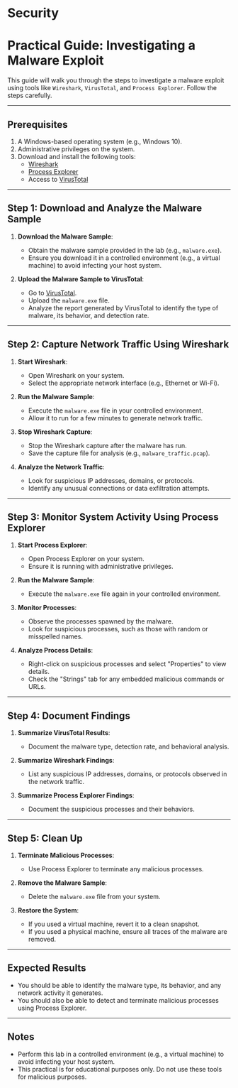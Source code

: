 # Security

# Practical Guide: Investigating a Malware Exploit

This guide will walk you through the steps to investigate a malware exploit using tools like `Wireshark`, `VirusTotal`, and `Process Explorer`. Follow the steps carefully.

---

## Prerequisites
1. A Windows-based operating system (e.g., Windows 10).
2. Administrative privileges on the system.
3. Download and install the following tools:
   - [Wireshark](https://www.wireshark.org/download.html)
   - [Process Explorer](https://learn.microsoft.com/en-us/sysinternals/downloads/process-explorer)
   - Access to [VirusTotal](https://www.virustotal.com/)

---

## Step 1: Download and Analyze the Malware Sample
1. **Download the Malware Sample**:
   - Obtain the malware sample provided in the lab (e.g., `malware.exe`).
   - Ensure you download it in a controlled environment (e.g., a virtual machine) to avoid infecting your host system.

2. **Upload the Malware Sample to VirusTotal**:
   - Go to [VirusTotal](https://www.virustotal.com/).
   - Upload the `malware.exe` file.
   - Analyze the report generated by VirusTotal to identify the type of malware, its behavior, and detection rate.

---

## Step 2: Capture Network Traffic Using Wireshark
1. **Start Wireshark**:
   - Open Wireshark on your system.
   - Select the appropriate network interface (e.g., Ethernet or Wi-Fi).

2. **Run the Malware Sample**:
   - Execute the `malware.exe` file in your controlled environment.
   - Allow it to run for a few minutes to generate network traffic.

3. **Stop Wireshark Capture**:
   - Stop the Wireshark capture after the malware has run.
   - Save the capture file for analysis (e.g., `malware_traffic.pcap`).

4. **Analyze the Network Traffic**:
   - Look for suspicious IP addresses, domains, or protocols.
   - Identify any unusual connections or data exfiltration attempts.

---

## Step 3: Monitor System Activity Using Process Explorer
1. **Start Process Explorer**:
   - Open Process Explorer on your system.
   - Ensure it is running with administrative privileges.

2. **Run the Malware Sample**:
   - Execute the `malware.exe` file again in your controlled environment.

3. **Monitor Processes**:
   - Observe the processes spawned by the malware.
   - Look for suspicious processes, such as those with random or misspelled names.

4. **Analyze Process Details**:
   - Right-click on suspicious processes and select "Properties" to view details.
   - Check the "Strings" tab for any embedded malicious commands or URLs.

---

## Step 4: Document Findings
1. **Summarize VirusTotal Results**:
   - Document the malware type, detection rate, and behavioral analysis.

2. **Summarize Wireshark Findings**:
   - List any suspicious IP addresses, domains, or protocols observed in the network traffic.

3. **Summarize Process Explorer Findings**:
   - Document the suspicious processes and their behaviors.

---

## Step 5: Clean Up
1. **Terminate Malicious Processes**:
   - Use Process Explorer to terminate any malicious processes.

2. **Remove the Malware Sample**:
   - Delete the `malware.exe` file from your system.

3. **Restore the System**:
   - If you used a virtual machine, revert it to a clean snapshot.
   - If you used a physical machine, ensure all traces of the malware are removed.

---

## Expected Results
- You should be able to identify the malware type, its behavior, and any network activity it generates.
- You should also be able to detect and terminate malicious processes using Process Explorer.

---

## Notes
- Perform this lab in a controlled environment (e.g., a virtual machine) to avoid infecting your host system.
- This practical is for educational purposes only. Do not use these tools for malicious purposes.

